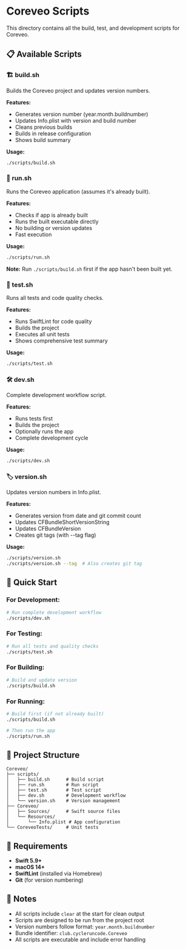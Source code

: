 # Coreveo Scripts

This directory contains all the build, test, and development scripts for Coreveo.

## 📋 Available Scripts

### **🏗️ build.sh**
Builds the Coreveo project and updates version numbers.

**Features:**
- Generates version number (year.month.buildnumber)
- Updates Info.plist with version and build number
- Cleans previous builds
- Builds in release configuration
- Shows build summary

**Usage:**
```bash
./scripts/build.sh
```

### **🚀 run.sh**
Runs the Coreveo application (assumes it's already built).

**Features:**
- Checks if app is already built
- Runs the built executable directly
- No building or version updates
- Fast execution

**Usage:**
```bash
./scripts/run.sh
```

**Note:** Run `./scripts/build.sh` first if the app hasn't been built yet.

### **🧪 test.sh**
Runs all tests and code quality checks.

**Features:**
- Runs SwiftLint for code quality
- Builds the project
- Executes all unit tests
- Shows comprehensive test summary

**Usage:**
```bash
./scripts/test.sh
```

### **🛠️ dev.sh**
Complete development workflow script.

**Features:**
- Runs tests first
- Builds the project
- Optionally runs the app
- Complete development cycle

**Usage:**
```bash
./scripts/dev.sh
```

### **🏷️ version.sh**
Updates version numbers in Info.plist.

**Features:**
- Generates version from date and git commit count
- Updates CFBundleShortVersionString
- Updates CFBundleVersion
- Creates git tags (with --tag flag)

**Usage:**
```bash
./scripts/version.sh
./scripts/version.sh --tag  # Also creates git tag
```

## 🎯 Quick Start

### **For Development:**
```bash
# Run complete development workflow
./scripts/dev.sh
```

### **For Testing:**
```bash
# Run all tests and quality checks
./scripts/test.sh
```

### **For Building:**
```bash
# Build and update version
./scripts/build.sh
```

### **For Running:**
```bash
# Build first (if not already built)
./scripts/build.sh

# Then run the app
./scripts/run.sh
```

## 📁 Project Structure

```
Coreveo/
├── scripts/
│   ├── build.sh      # Build script
│   ├── run.sh        # Run script
│   ├── test.sh       # Test script
│   ├── dev.sh        # Development workflow
│   └── version.sh    # Version management
├── Coreveo/
│   ├── Sources/      # Swift source files
│   └── Resources/
│       └── Info.plist # App configuration
└── CoreveoTests/     # Unit tests
```

## 🔧 Requirements

- **Swift 5.9+**
- **macOS 14+**
- **SwiftLint** (installed via Homebrew)
- **Git** (for version numbering)

## 📝 Notes

- All scripts include `clear` at the start for clean output
- Scripts are designed to be run from the project root
- Version numbers follow format: `year.month.buildnumber`
- Bundle identifier: `club.cycleruncode.Coreveo`
- All scripts are executable and include error handling
